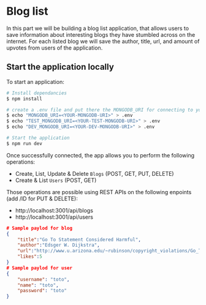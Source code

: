 # Blog list

In this part we will be building a blog list application, that allows users to save information about interesting blogs they have stumbled across on the internet. For each listed blog we will save the author, title, url, and amount of upvotes from users of the application.

## Start the application locally

To start an application:

```bash
# Install dependancies
$ npm install

# create a .env file and put there the MONGODB_URI for connecting to your mongodb database
$ echo "MONGODB_URI=<YOUR-MONGODB-URI>" > .env
$ echo "TEST_MONGODB_URI=<YOUR-TEST-MONGODB-URI>" > .env
$ echo "DEV_MONGODB_URI=<YOUR-DEV-MONGODB-URI>" > .env

# Start the application
$ npm run dev
```

Once successfully connected, the app allows you to perform the following operations:
* Create, List, Update & Delete `Blogs` (POST, GET, PUT, DELETE)
* Create & List `Users` (POST, GET)

Those operations are possible using REST APIs on the following enpoints (add /ID for PUT & DELETE):
* http://localhost:3001/api/blogs
* http://localhost:3001/api/users


```json
# Sample paylod for blog
{
    "title":"Go To Statement Considered Harmful",
    "author":"Edsger W. Dijkstra",
    "url":"http://www.u.arizona.edu/~rubinson/copyright_violations/Go_To_Considered_Harmful.html",
    "likes":5
}
# Sample paylod for user
{
    "username": "toto",
    "name": "toto",
    "password": "toto"
}
```